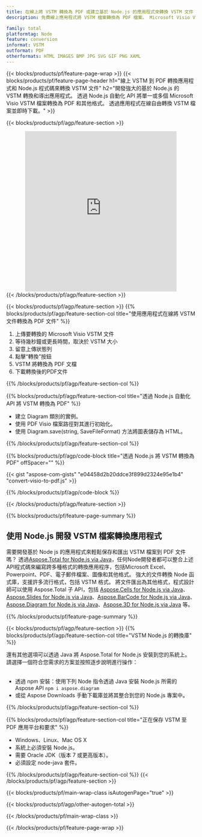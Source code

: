 ```yaml
---
title: 在線上將 VSTM 轉換為 PDF 或建立基於 Node.js 的應用程式來轉換 VSTM 文件
description: 免費線上應用程式將 VSTM 檔案轉換為 PDF 檔案。 Microsoft Visio VSTM 文件的 Node.js 轉換庫程式碼。  

family: total
platformtag: Node
feature: conversion
informat: VSTM
outformat: PDF
otherformats: HTML IMAGES BMP JPG SVG GIF PNG XAML
---
```

{{< blocks/products/pf/feature-page-wrap >}}
{{< blocks/products/pf/feature-page-header h1="線上 VSTM 到 PDF 轉換應用程式和 Node.js 程式碼來轉換 VSTM 文件" h2="開發強大的基於 Node.js 的 VSTM 轉換和導出應用程式。  透過 Node.js 自動化 API 將單一或多個 Microsoft Visio VSTM 檔案轉換為 PDF 和其他格式。  透過應用程式在線自由轉換 VSTM 檔案並即時下載。" >}}


{{< blocks/products/pf/agp/feature-section >}}

<div class="container-fluid agp-content bg-white aboutfile box-1 vh100 section nopbtm">
<div class=container>
<div class=row>
<div class="demobox tc col-md-12 padding-0" align="center">

<iframe title="免費在線 VSTM 至 PDF 轉換應用程式" style="border: none; height: 426px;" scrolling="no" src="https://total-conversion-app-65z5r2lp.k8s.dynabic.com/?to=pdf&from=vstm" id="child-iframe" width="80%"></iframe>

</div></div>
</div></div>
{{< /blocks/products/pf/agp/feature-section >}}


{{< blocks/products/pf/agp/feature-section >}}
{{% blocks/products/pf/agp/feature-section-col title="使用應用程式在線將 VSTM 文件轉換為 PDF 文件" %}}

1. 上傳要轉換的 Microsoft Visio VSTM 文件
1. 等待幾秒鐘或更長時間，取決於 VSTM 大小
1. 留意上傳狀態列
1. 點擊“轉換”按鈕
1. VSTM 將轉換為 PDF 文檔
1. 下載轉換後的PDF文件

{{% /blocks/products/pf/agp/feature-section-col %}}

{{% blocks/products/pf/agp/feature-section-col title="透過 Node.js 自動化 API 將 VSTM 轉換為 PDF" %}}

- 建立 Diagram 類別的實例。
- 使用 PDF Visio 檔案路徑對其進行初始化。
- 使用 Diagram.save(string, SaveFileFormat) 方法將圖表儲存為 HTML。

{{% /blocks/products/pf/agp/feature-section-col %}}

{{% blocks/products/pf/agp/code-block title="透過 Node.js 將 VSTM 轉換為 PDF" offSpacer="" %}}

{{< gist "aspose-com-gists" "e04458d2b20ddce3f899d2324e95e1b4" "convert-visio-to-pdf.js" >}}

{{% /blocks/products/pf/agp/code-block %}}

{{< /blocks/products/pf/agp/feature-section >}}

{{% blocks/products/pf/feature-page-summary %}}

<h2>使用 Node.js 開發 VSTM 檔案轉換應用程式</h2>

需要開發基於 Node js 的應用程式來輕鬆保存和匯出 VSTM 檔案到 PDF 文件嗎？  透過[Aspose.Total for Node.js via Java](https://products.aspose.com/total/zh-hant/nodejs-java/)，任何Node開發者都可以整合上述API程式碼來編寫跨多種格式的轉換應用程序，包括Microsoft Excel、Powerpoint、PDF、電子郵件檔案、圖像和其他格式。  強大的文件轉換 Node 函式庫，支援許多流行格式，包括 VSTM 格式。  將文件匯出為其他格式，程式設計師可以使用 Aspose.Total 子 API，包括 [Aspose.Cells for Node.js via Java](https://products.aspose.com/cells/zh-hant/nodejs-java/)、[Aspose.Slides for Node.js via Java](https://products.aspose.com/slides/zh-hant/nodejs-java/)、[Aspose.BarCode for Node.js via Java](https://products.aspose.com/barcode/zh-hant/nodejs-java/)、[Aspose.Diagram for Node.js via Java](https://products.aspose.com/diagram/zh-hant/nodejs-java/)、[Aspose.3D for Node.js via Java](https://products.aspose.com/3d/zh-hant/nodejs-java/) 等。  
 
 

{{% /blocks/products/pf/feature-page-summary %}}

{{< blocks/products/pf/agp/feature-section >}}
{{% blocks/products/pf/agp/feature-section-col title="VSTM Node.js 的轉換庫" %}}

還有其他選項可以透過 Java 將 Aspose.Total for Node.js 安裝到您的系統上。  請選擇一個符合您需求的方案並按照逐步說明進行操作：<br /><br />

- 透過 npm 安裝：使用下列 Node 指令透過 Java 安裝 Node.js 所需的 Aspose API ```npm i aspose.diagram```
- 或從 Aspose Downloads 手動下載庫並將其整合到您的 Node.js 專案中。

{{% /blocks/products/pf/agp/feature-section-col %}}

{{% blocks/products/pf/agp/feature-section-col title="正在保存 VSTM 至 PDF 應用平台和要求" %}}

- Windows、Linux、Mac OS X
- 系統上必須安裝 Node.js。
- 需要 Oracle JDK（版本 7 或更高版本）。
- 必須設定 node-java 套件。

{{% /blocks/products/pf/agp/feature-section-col %}}
{{< /blocks/products/pf/agp/feature-section >}}

{{< blocks/products/pf/main-wrap-class isAutogenPage="true" >}}

{{< blocks/products/pf/agp/other-autogen-total >}}

{{< /blocks/products/pf/main-wrap-class >}}

{{< /blocks/products/pf/feature-page-wrap >}}
